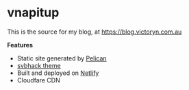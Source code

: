 # vnapitup

This is the source for my blog, at https://blog.victoryn.com.au

**Features**

* Static site generated by [Pelican](//github.com/getpelican/pelican)
* [svbhack theme](////github.com/gfidente/pelican-svbhack)
* Built and deployed on [Netlify](//netlify.com)
* Cloudfare CDN
